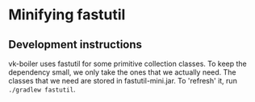 # Minifying fastutil
## Development instructions
vk-boiler uses fastutil for some primitive collection classes.
To keep the dependency small, we only take the ones that we actually need.
The classes that we need are stored in fastutil-mini.jar. To 'refresh' it,
run `./gradlew fastutil`.

